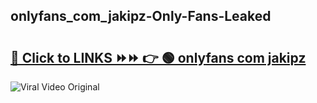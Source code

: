 
 ## onlyfans_com_jakipz-Only-Fans-Leaked

# <h2><a href="https://clipsfans.com/onlyfans_com_jakipz&ref=git">🔗 Click to LINKS ⏩⏩ 👉 🟢 onlyfans com jakipz </a></h2>

<a href="https://clipsfans.com/onlyfans_com_jakipz&ref=git" rel="nofollow" data-target="animated-image.originalLink"><img src="https://i.ibb.co.com/xMMVF88/686577567.gif" alt="Viral Video Original" style="max-width: 100%; display: inline-block;" data-target="animated-image.originalImage"></a>
